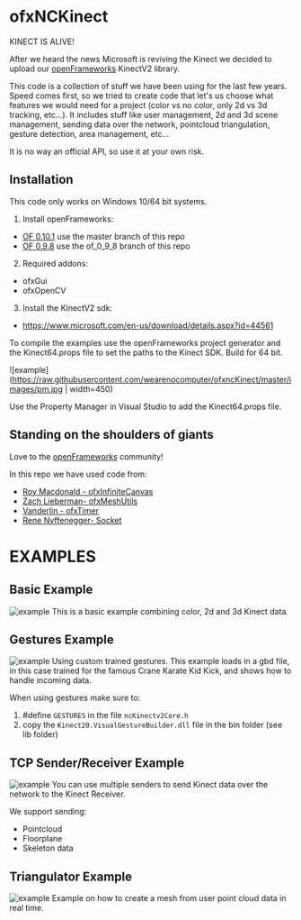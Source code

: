 ofxNCKinect
===========

KINECT IS ALIVE!

After we heard the news Microsoft is reviving the Kinect we decided to upload our [openFrameworks](https://openframeworks.cc/) KinectV2 library.

This code is a collection of stuff we have been using for the last few years. Speed comes first, so we tried to create code that let's us choose what features we would need for a project (color vs no color, only 2d vs 3d tracking, etc...). It includes stuff like user management, 2d and 3d scene management, sending data over the network, pointcloud triangulation, gesture detection, area management, etc...

It is no way an official API, so use it at your own risk.

Installation
------------
This code only works on Windows 10/64 bit systems.

1) Install openFrameworks:

* [OF 0.10.1](https://openframeworks.cc/download/) use the master branch of this repo
* [OF 0.9.8](https://openframeworks.cc/download/older/) use the of_0_9_8 branch of this repo

2) Required addons:

* ofxGui
* ofxOpenCV

3) Install the KinectV2 sdk:

* https://www.microsoft.com/en-us/download/details.aspx?id=44561

To compile the examples use the openFrameworks project generator and the Kinect64.props file to set the paths to the Kinect SDK.  Build for 64 bit.

![example](https://raw.githubusercontent.com/wearenocomputer/ofxncKinect/master/images/pm.jpg | width=450)

Use the Property Manager in Visual Studio to add the Kinect64.props file.

Standing on the shoulders of giants
-----------------------------------
Love to the [openFrameworks](https://openframeworks.cc/) community!

In this repo we have used code from:

* [Roy Macdonald - ofxInfiniteCanvas](https://github.com/roymacdonald/ofxInfiniteCanvas)
* [Zach Lieberman- ofxMeshUtils](https://github.com/ofZach/ofxMeshUtils)
* [Vanderlin - ofxTimer](https://github.com/vanderlin/ofxTimer)
* [Rene Nyffenegger- Socket](https://github.com/ReneNyffenegger/Socket.cpp)


EXAMPLES
========


Basic Example
-------------
![example](https://raw.githubusercontent.com/wearenocomputer/ofxncKinect/master/images/2.jpg)
This is a basic example combining color, 2d and 3d Kinect data.


Gestures Example
----------------
![example](https://raw.githubusercontent.com/wearenocomputer/ofxncKinect/master/images/4.gif)
Using custom trained gestures.
This example loads in a gbd file, in this case trained for the famous Crane Karate Kid Kick, and shows how to handle incoming data.

When using gestures make sure to:
1. #define `GESTURES` in the file `ncKinectv2Core.h`
2. copy the `Kinect20.VisualGestureBuilder.dll` file in the bin folder (see lib folder)


TCP Sender/Receiver Example
---------------------------
![example](https://raw.githubusercontent.com/wearenocomputer/ofxncKinect/master/images/3.jpg)
You can use multiple senders to send Kinect data over the network to the Kinect Receiver.

We support sending:

* Pointcloud
* Floorplane
* Skeleton data


Triangulator Example
--------------------
![example](https://raw.githubusercontent.com/wearenocomputer/ofxncKinect/master/images/1.jpg)
Example on how to create a mesh from user point cloud data in real time.
